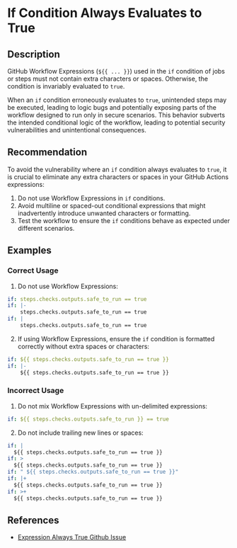 # If Condition Always Evaluates to True

## Description

GitHub Workflow Expressions (`${{ ... }}`) used in the `if` condition of jobs or steps must not contain extra characters or spaces. Otherwise, the condition is invariably evaluated to `true`.

When an `if` condition erroneously evaluates to `true`, unintended steps may be executed, leading to logic bugs and potentially exposing parts of the workflow designed to run only in secure scenarios. This behavior subverts the intended conditional logic of the workflow, leading to potential security vulnerabilities and unintentional consequences.

## Recommendation

To avoid the vulnerability where an `if` condition always evaluates to `true`, it is crucial to eliminate any extra characters or spaces in your GitHub Actions expressions:

1. Do not use Workflow Expressions in `if` conditions.
2. Avoid multiline or spaced-out conditional expressions that might inadvertently introduce unwanted characters or formatting.
3. Test the workflow to ensure the `if` conditions behave as expected under different scenarios.

## Examples

### Correct Usage

1. Do not use Workflow Expressions:

```yaml
if: steps.checks.outputs.safe_to_run == true
if: |-
    steps.checks.outputs.safe_to_run == true
if: |
    steps.checks.outputs.safe_to_run == true
```

2. If using Workflow Expressions, ensure the `if` condition is formatted correctly without extra spaces or characters:

```yaml
if: ${{ steps.checks.outputs.safe_to_run == true }}
if: |-
    ${{ steps.checks.outputs.safe_to_run == true }}
```

### Incorrect Usage

1. Do not mix Workflow Expressions with un-delimited expressions:

```yaml
if: ${{ steps.checks.outputs.safe_to_run }} == true
```

2. Do not include trailing new lines or spaces:

```yaml
if: |
  ${{ steps.checks.outputs.safe_to_run == true }}
if: >
  ${{ steps.checks.outputs.safe_to_run == true }}
if: " ${{ steps.checks.outputs.safe_to_run == true }}"
if: |+
  ${{ steps.checks.outputs.safe_to_run == true }}
if: >+
  ${{ steps.checks.outputs.safe_to_run == true }}
```

## References

- [Expression Always True Github Issue](https://github.com/actions/runner/issues/1173)
